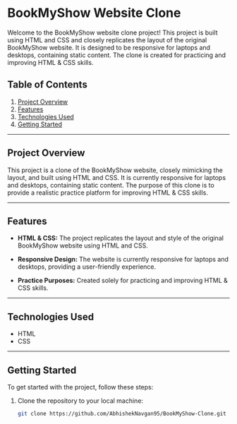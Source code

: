 # BookMyShow Website Clone

Welcome to the BookMyShow website clone project! This project is built using HTML and CSS and closely replicates the layout of the original BookMyShow website. It is designed to be responsive for laptops and desktops, containing static content. The clone is created for practicing and improving HTML & CSS skills.

## Table of Contents

1. [Project Overview](#project-overview)
2. [Features](#features)
3. [Technologies Used](#technologies-used)
4. [Getting Started](#getting-started)

---

## Project Overview

This project is a clone of the BookMyShow website, closely mimicking the layout, and built using HTML and CSS. It is currently responsive for laptops and desktops, containing static content. The purpose of this clone is to provide a realistic practice platform for improving HTML & CSS skills.

---

## Features

- **HTML & CSS:** The project replicates the layout and style of the original BookMyShow website using HTML and CSS.

- **Responsive Design:** The website is currently responsive for laptops and desktops, providing a user-friendly experience.

- **Practice Purposes:** Created solely for practicing and improving HTML & CSS skills.

---

## Technologies Used

- HTML
- CSS

---

## Getting Started

To get started with the project, follow these steps:

1. Clone the repository to your local machine:

   ```bash
   git clone https://github.com/AbhishekNavgan95/BookMyShow-Clone.git
